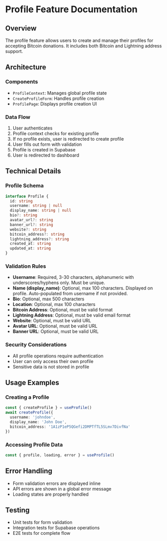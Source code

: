 # Profile Feature Documentation

## Overview
The profile feature allows users to create and manage their profiles for accepting Bitcoin donations. It includes both Bitcoin and Lightning address support.

## Architecture

### Components
- `ProfileContext`: Manages global profile state
- `CreateProfileForm`: Handles profile creation
- `ProfilePage`: Displays profile creation UI

### Data Flow
1. User authenticates
2. Profile context checks for existing profile
3. If no profile exists, user is redirected to create profile
4. User fills out form with validation
5. Profile is created in Supabase
6. User is redirected to dashboard

## Technical Details

### Profile Schema
```typescript
interface Profile {
  id: string
  username: string | null
  display_name: string | null
  bio?: string
  avatar_url?: string
  banner_url?: string
  website?: string
  bitcoin_address?: string
  lightning_address?: string
  created_at: string
  updated_at: string
}
```

### Validation Rules
- **Username**: Required, 3-30 characters, alphanumeric with underscores/hyphens only. Must be unique.
- **Name (display_name)**: Optional, max 100 characters. Displayed on profile. Auto-populated from username if not provided.
- **Bio**: Optional, max 500 characters
- **Location**: Optional, max 100 characters
- **Bitcoin Address**: Optional, must be valid format
- **Lightning Address**: Optional, must be valid email format
- **Website**: Optional, must be valid URL
- **Avatar URL**: Optional, must be valid URL
- **Banner URL**: Optional, must be valid URL

### Security Considerations
- All profile operations require authentication
- User can only access their own profile
- Sensitive data is not stored in profile

## Usage Examples

### Creating a Profile
```typescript
const { createProfile } = useProfile()
await createProfile({
  username: 'johndoe',
  display_name: 'John Doe',
  bitcoin_address: '1A1zP1eP5QGefi2DMPTfTL5SLmv7DivfNa'
})
```

### Accessing Profile Data
```typescript
const { profile, loading, error } = useProfile()
```

## Error Handling
- Form validation errors are displayed inline
- API errors are shown in a global error message
- Loading states are properly handled

## Testing
- Unit tests for form validation
- Integration tests for Supabase operations
- E2E tests for complete flow 